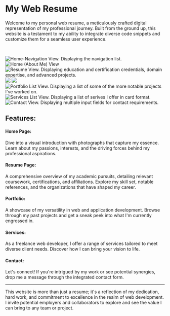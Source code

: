 # My Web Resume

Welcome to my personal web resume, a meticulously crafted digital representation of my professional journey. Built from the ground up, this website is a testament to my ability to integrate diverse code snippets and customize them for a seamless user experience.

<br>

![Home-Navigation View. Displaying the navigation list.](https://imagedelivery.net/5IPp1ww3GQHMKaYL6DWf-g/a6666bde-18c3-4b9d-0e1e-29be64ed2f00/300x300)
![Home (About Me) View](https://imagedelivery.net/5IPp1ww3GQHMKaYL6DWf-g/bf00b1f4-ba55-4ee6-b0fc-bda19bf35500/300x300)
![Resume View. Displaying education and certification credentials, domain expertise, and advanced projects.](https://imagedelivery.net/5IPp1ww3GQHMKaYL6DWf-g/eb15f08c-debd-412c-3dd2-163fca920700/300x300)
![](https://imagedelivery.net/5IPp1ww3GQHMKaYL6DWf-g/0e9b4077-20a3-462b-0c9f-bcfe3e67f000/300x300)
![](https://imagedelivery.net/5IPp1ww3GQHMKaYL6DWf-g/ce189016-7561-4cc7-fdba-5e7655231b00/300x300)
![Portfolio List View. Displaying a list of some of the more notable projects I've worked on.](https://imagedelivery.net/5IPp1ww3GQHMKaYL6DWf-g/2bfc4e22-71d0-4851-1046-b5f8b0fc7e00/300x300)
![Services List View. Displaying a list of serives I offer in card format.](https://imagedelivery.net/5IPp1ww3GQHMKaYL6DWf-g/d18e0164-1395-433b-c605-3136dd2ee900/300x300)
![Contact View. Displaying multiple input fields for contact requirements.](https://imagedelivery.net/5IPp1ww3GQHMKaYL6DWf-g/31364255-d033-4093-75e5-c7e667d83b00/300x300)


## Features:

#### Home Page:
Dive into a visual introduction with photographs that capture my essence. Learn about my passions, interests, and the driving forces behind my professional aspirations.

#### Resume Page:
A comprehensive overview of my academic pursuits, detailing relevant coursework, certifications, and affiliations. Explore my skill set, notable references, and the organizations that have shaped my career.

#### Portfolio:
A showcase of my versatility in web and application development. Browse through my past projects and get a sneak peek into what I'm currently engrossed in.

#### Services:
As a freelance web developer, I offer a range of services tailored to meet diverse client needs. Discover how I can bring your vision to life.

#### Contact:
Let's connect! If you're intrigued by my work or see potential synergies, drop me a message through the integrated contact form.

---

This website is more than just a resume; it's a reflection of my dedication, hard work, and commitment to excellence in the realm of web development. I invite potential employers and collaborators to explore and see the value I can bring to any team or project.
